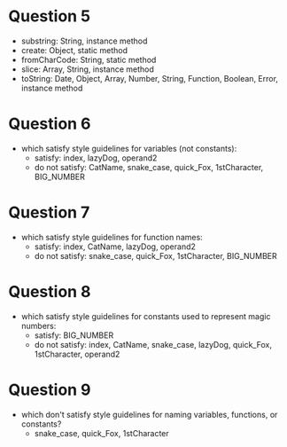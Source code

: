 # Question 5
- substring: String, instance method
- create: Object, static method
- fromCharCode: String, static method
- slice: Array, String, instance method
- toString: Date, Object, Array, Number, String, Function, Boolean, Error, instance method

# Question 6
- which satisfy style guidelines for variables (not constants):
  - satisfy: index, lazyDog, operand2
  - do not satisfy: CatName, snake_case, quick_Fox, 1stCharacter, BIG_NUMBER

# Question 7
- which satisfy style guidelines for function names:
  - satisfy: index, CatName, lazyDog, operand2
  - do not satisfy: snake_case, quick_Fox, 1stCharacter, BIG_NUMBER

# Question 8
- which satisfy style guidelines for constants used to represent magic numbers:
  - satisfy: BIG_NUMBER 
  - do not satisfy: index, CatName, snake_case, lazyDog, quick_Fox, 1stCharacter, operand2

# Question 9
- which don't satisfy style guidelines for naming variables, functions, or constants?
  - snake_case, quick_Fox, 1stCharacter
